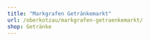 ```yaml
---
title: "Markgrafen Getränkemarkt"
url: /oberkotzau/markgrafen-getraenkemarkt/
shop: Getränke
---
```

